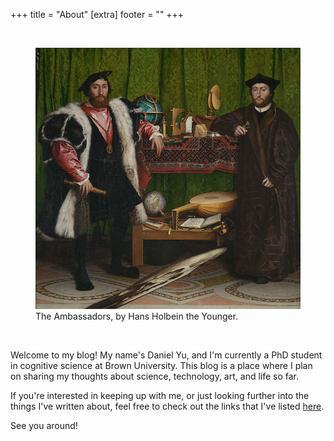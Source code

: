 +++
title = "About"
[extra]
footer = ""
+++

<div class="card_post">

<br>
<figure>
<img src="ambassadors.jpg">
<figcaption>The Ambassadors, by Hans Holbein the Younger.</figcaption>
</figure>
<br>

Welcome to my blog! My name's Daniel Yu, and I'm currently a PhD student in cognitive science at Brown University. This blog is a place where I plan on sharing my thoughts about science, technology, art, and life so far.

If you're interested in keeping up with me, or just looking further into the things I've written about, feel free to check out the links that I've listed <a href="/links">here</a>.

See you around!

</div>
